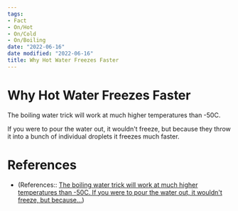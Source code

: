 ```yaml
---
tags:
- Fact
- On/Hot
- On/Cold
- On/Boiling
date: "2022-06-16"
date modified: "2022-06-16"
title: Why Hot Water Freezes Faster
---
```


# Why Hot Water Freezes Faster
The boiling water trick will work at much higher temperatures than -50C.

If you were to pour the water out, it wouldn't freeze, but because they throw it into a bunch of individual droplets it freezes much faster.

# References
- (References:: [The boiling water trick will work at much higher temperatures than -50C. If you were to pour the water out, it wouldn't freeze, but because…](https://www.reddit.com/r/explainlikeimfive/comments/uzpf6y/eli5_how_people_survive_in_extreme_cold/iabw0qk/?utm_source=share&utm_medium=ios_app&utm_name=iossmf&context=3))

